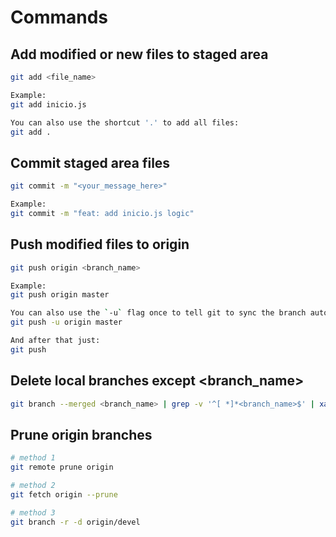 # Commands

## Add modified or new files to staged area
```bash
git add <file_name>

Example:
git add inicio.js

You can also use the shortcut '.' to add all files:
git add .
```

## Commit staged area files
```bash
git commit -m "<your_message_here>"

Example:
git commit -m "feat: add inicio.js logic"
```

## Push modified files to origin
```bash
git push origin <branch_name>

Example:
git push origin master

You can also use the `-u` flag once to tell git to sync the branch automatically for the future push:
git push -u origin master

And after that just:
git push
```

## Delete local branches except <branch_name>
```bash
git branch --merged <branch_name> | grep -v '^[ *]*<branch_name>$' | xargs git branch -d
```

## Prune origin branches
```bash
# method 1
git remote prune origin

# method 2
git fetch origin --prune

# method 3
git branch -r -d origin/devel
```

